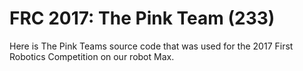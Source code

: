 # FRC 2017: The Pink Team (233)

Here is The Pink Teams source code that was used for the 2017 First Robotics Competition on our robot Max.
